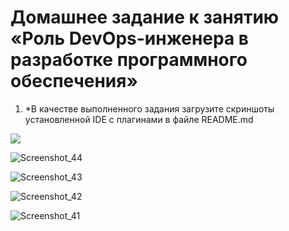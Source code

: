 # Домашнее задание к занятию «Роль DevOps-инженера в разработке программного обеспечения»

1. *В качестве выполненного задания загрузите скриншоты установленной IDE с плагинами в файле README.md

![](C:\Users\JS\Pictures\SSH\Screenshot_45.png)

![Screenshot_44](C:\Users\JS\Pictures\SSH\Screenshot_44.png)

![Screenshot_43](C:\Users\JS\Pictures\SSH\Screenshot_43.png)

![Screenshot_42](C:\Users\JS\Pictures\SSH\Screenshot_42.png)

![Screenshot_41](C:\Users\JS\Pictures\SSH\Screenshot_41.png)